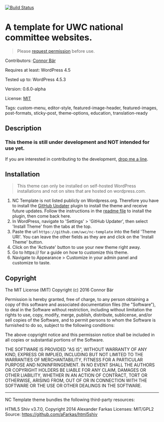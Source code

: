 [![Build Status](https://travis-ci.org/uwc/nc-template.svg?branch=development)](https://travis-ci.org/uwc/nc-template)


# A template for UWC national committee websites. 

> Please [request permission](mailto:uwc@connorbaer.io) before use.

Contributors: [Connor Bär](http://connorbaer.io)

Requires at least: WordPress 4.5

Tested up to: WordPress 4.5.3

Version: 0.6.0-alpha

License: [MIT](#copyright)

Tags: custom-menu, editor-style, featured-image-header, featured-images, post-formats, sticky-post, theme-options, education, translation-ready

## Description

### This theme is still under development and NOT intended for use yet.

If you are interested in contributing to the development, [drop me a line](mailto:uwc@connorbaer.io).


## Installation

> This theme can only be installed on self-hosted WordPress installations and not on sites that are hosted on wordpress.com.

1. NC Template is not listed publicly on Wordpress.org. Therefore you have to install the [GitHub Updater](https://github.com/afragen/github-updater) plugin to install the theme and receive future updates. Follow the instructions in the [readme file](https://github.com/afragen/github-updater#upload) to install the plugin, then come back here.
2. In WordPress, navigate to 'Settings' > 'GitHub Updater', then select 'Install Theme' from the tabs at the top. 
3. Paste the url `https://github.com/uwc/nc-template` into the field 'Theme URI'. You can leave the other fields as they are and click on the 'Install Theme' button.
4. Click on the 'Activate' button to use your new theme right away.
5. Go to https:// for a guide on how to customize this theme.
6. Navigate to Appearance > Customize in your admin panel and customize to taste.


## Copyright

The MIT License (MIT)
Copyright (c) 2016 Connor Bär

Permission is hereby granted, free of charge, to any person obtaining a copy of this software and associated documentation files (the "Software"), to deal in the Software without restriction, including without limitation the rights to use, copy, modify, merge, publish, distribute, sublicense, and/or sell copies of the Software, and to permit persons to whom the Software is furnished to do so, subject to the following conditions:

The above copyright notice and this permission notice shall be included in all copies or substantial portions of the Software.

THE SOFTWARE IS PROVIDED "AS IS", WITHOUT WARRANTY OF ANY KIND, EXPRESS OR IMPLIED, INCLUDING BUT NOT LIMITED TO THE WARRANTIES OF MERCHANTABILITY, FITNESS FOR A PARTICULAR PURPOSE AND NONINFRINGEMENT. IN NO EVENT SHALL THE AUTHORS OR COPYRIGHT HOLDERS BE LIABLE FOR ANY CLAIM, DAMAGES OR OTHER LIABILITY, WHETHER IN AN ACTION OF CONTRACT, TORT OR OTHERWISE, ARISING FROM, OUT OF OR IN CONNECTION WITH THE SOFTWARE OR THE USE OR OTHER DEALINGS IN THE SOFTWARE.

---

NC Template theme bundles the following third-party resources:

HTML5 Shiv v3.7.0, Copyright 2014 Alexander Farkas
Licenses: MIT/GPL2
Source: https://github.com/aFarkas/html5shiv